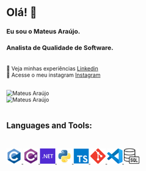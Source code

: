 # Olá! 👋

### Eu sou o Mateus Araújo.
### Analista de Qualidade de Software. <br/><br/>
📖 Veja minhas experiências [Linkedin](https://www.linkedin.com/in/mateus-de-sousa-araujo-a521a8234/)<br/>
📸 Acesse o meu instagram [Instagram](https://www.instagram.com/mateus19araujo/)<br/>

<br/>

<div class="container">
  <div class="row">
    <div class="col">
      <img src="https://github-readme-stats.vercel.app/api?username=MateusAra&show_icons=true&locale=en" alt="Mateus Araújo" /> 
    </div>
    <div class="col">
      <img src="https://github-readme-stats.vercel.app/api/top-langs?username=MateusAra&show_icons=true&locale=en&layout=compact" alt="Mateus Araújo" />
    </div>
  </div>
</div>
<!--- <div style="display: flex;">
    <div class="componente">
        <img src="https://github-readme-stats.vercel.app/api?username=MateusAra&show_icons=true&locale=en" alt="Mateus Araújo" /> 
    </div>
    <div class="componente">
        <img src="https://github-readme-stats.vercel.app/api/top-langs?username=MateusAra&show_icons=true&locale=en&layout=compact" alt="Mateus Araújo" />
    </div>
</div> --->
</br>

## Languages and Tools:
</br>
<p align="left">
    <a href="https://www.cprogramming.com/" target="_blank" rel="noreferrer"> 
        <img src="icons/c.svg" alt="C" width="40" height="40" /> 
    </a>   
    <a href="https://www.w3schools.com/cs/" target="_blank" rel="noreferrer"> 
        <img src="icons/csharp.svg" alt="C Sharp" width="40" height="40" /> 
    </a> 
    <a href="https://dotnet.microsoft.com/" target="_blank" rel="noreferrer"> 
        <img src="icons/dotnet.svg" alt="Dot Net" width="40" height="40" /> 
    </a> 
    <a href="https://www.python.org" target="_blank" rel="noreferrer"> 
        <img src="icons/python.svg" alt="Python" width="40" height="40" /> 
    </a>   
    <a href="https://www.typescriptlang.org/" target="_blank" rel="noreferrer"> 
        <img src="icons/typescript.svg" alt="TypeScript" width="40" height="40" /> 
    </a>
    <a href="https://git-scm.com/" target="_blank" rel="noreferrer"> 
        <img src="icons/git.svg" alt="Git" width="40" height="40"/> 
    </a> 
    <a href="https://code.visualstudio.com/brand" target="_blank" rel="noreferrer"> 
        <img src="icons/vscode.png" alt="VSCode" width="40" height="40" /> 
    </a> 
    <a href="https://www.flaticon.com/br/icones-gratis/sql" target="_blank" rel="noreferrer"> 
        <img src="icons/servidor-sql.png" alt="SQL" width="40" height="40">
    </a>
    
</p>
